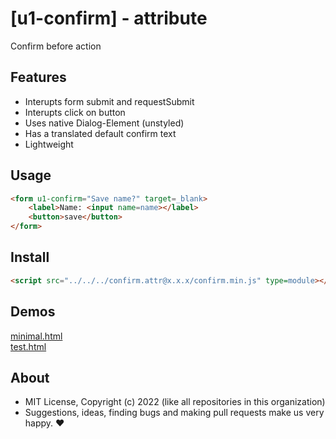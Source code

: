 # [u1-confirm] - attribute
Confirm before action

## Features

- Interupts form submit and requestSubmit
- Interupts click on button
- Uses native Dialog-Element (unstyled)
- Has a translated default confirm text
- Lightweight

## Usage

```html
<form u1-confirm="Save name?" target=_blank>
    <label>Name: <input name=name></label>
    <button>save</button>
</form>
```

## Install

```html
<script src="../../../confirm.attr@x.x.x/confirm.min.js" type=module></script>
```

## Demos

[minimal.html](http://gcdn.li/u1ui/confirm.attr@main/tests/minimal.html)  
[test.html](http://gcdn.li/u1ui/confirm.attr@main/tests/test.html)  

## About

- MIT License, Copyright (c) 2022 <u1> (like all repositories in this organization) <br>
- Suggestions, ideas, finding bugs and making pull requests make us very happy. ♥

